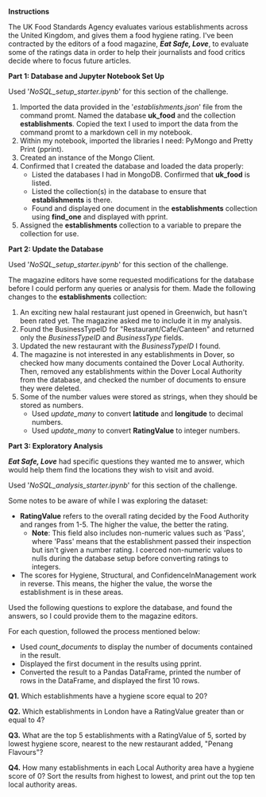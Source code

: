 **Instructions**

The UK Food Standards Agency evaluates various establishments across the United Kingdom, and gives them a food hygiene rating. I've been contracted by the editors of a food magazine, ***Eat Safe, Love***, to evaluate some of the ratings data in order to help their journalists and food critics decide where to focus future articles.


**Part 1: Database and Jupyter Notebook Set Up**

Used '*NoSQL_setup_starter.ipynb*' for this section of the challenge.

1. Imported the data provided in the '*establishments.json*' file from the command promt. Named the database **uk_food** and the collection **establishments**. Copied the text I used to import the data from the command promt to a markdown cell in my notebook.
2. Within my notebook, imported the libraries I need: PyMongo and Pretty Print (pprint).
3. Created an instance of the Mongo Client.
4. Confirmed that I created the database and loaded the data properly:
   - Listed the databases I had in MongoDB. Confirmed that **uk_food** is listed.
   - Listed the collection(s) in the database to ensure that **establishments** is there.
   - Found and displayed one document in the **establishments** collection using **find_one** and displayed with pprint.
5. Assigned the **establishments** collection to a variable to prepare the collection for use.


**Part 2: Update the Database**

Used '*NoSQL_setup_starter.ipynb*' for this section of the challenge.

The magazine editors have some requested modifications for the database before I could perform any queries or analysis for them. Made the following changes to the **establishments** collection:

1. An exciting new halal restaurant just opened in Greenwich, but hasn't been rated yet. The magazine asked me to include it in my analysis.
2. Found the BusinessTypeID for "Restaurant/Cafe/Canteen" and returned only the *BusinessTypeID* and *BusinessType* fields.
3. Updated the new restaurant with the *BusinessTypeID* I found.
4. The magazine is not interested in any establishments in Dover, so checked how many documents contained the Dover Local Authority. Then, removed any establishments within the Dover Local Authority from the database, and checked the number of documents to ensure they were deleted.
5. Some of the number values were stored as strings, when they should be stored as numbers.
   - Used *update_many* to convert **latitude** and **longitude** to decimal numbers.
   - Used *update_many* to convert **RatingValue** to integer numbers.
  

**Part 3: Exploratory Analysis**

***Eat Safe, Love*** had specific questions they wanted me to answer, which would help them find the locations they wish to visit and avoid.

Used '*NoSQL_analysis_starter.ipynb*' for this section of the challenge.

Some notes to be aware of while I was exploring the dataset:
  - **RatingValue** refers to the overall rating decided by the Food Authority and ranges from 1-5. The higher the value, the better the rating.
      - **Note**: This field also includes non-numeric values such as 'Pass', where 'Pass' means that the establishment passed their inspection but isn't given a number rating. I coerced non-numeric values to nulls during the database setup before converting ratings 
                     to integers.
  - The scores for Hygiene, Structural, and ConfidenceInManagement work in reverse. This means, the higher the value, the worse the establishment is in these areas.

Used the following questions to explore the database, and found the answers, so I could provide them to the magazine editors.

For each question, followed the process mentioned below:
  - Used *count_documents* to display the number of documents contained in the result.
  - Displayed the first document in the results using pprint.
  - Converted the result to a Pandas DataFrame, printed the number of rows in the DataFrame, and displayed the first 10 rows.

**Q1.** Which establishments have a hygiene score equal to 20?

**Q2.** Which establishments in London have a RatingValue greater than or equal to 4?

**Q3.** What are the top 5 establishments with a RatingValue of 5, sorted by lowest hygiene score, nearest to the new restaurant added, "Penang Flavours"?

**Q4.** How many establishments in each Local Authority area have a hygiene score of 0? Sort the results from highest to lowest, and print out the top ten local authority areas.

